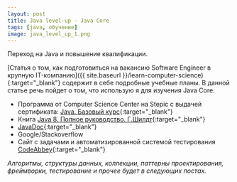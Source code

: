 ```yaml
---
layout: post 
title: Java level-up - Java Core
tags: [java, обучение]
image: java_level_up_1.png
---
```


Переход на Java и повышение квалификации.

<!--more-->

[Статья о том, как подготовиться на вакансию Software Engineer в крупную IT-компанию]({{ site.baseurl }}/learn-computer-science){:target="_blank"} содержит в себе подробные учебные планы. В данной статье речь пойдет о том, что использую я для изучения Java Core.

* Программа от Computer Science Center на Stepic с выдачей сертификата: [Java. Базовый курс](https://stepik.org/course/187/){:target="_blank"}
* Книга [Java 8. Полное руководство. Г.Шилдт](https://www.ozon.ru/context/detail/id/31249554/){:target="_blank"}
* [JavaDoc](https://docs.oracle.com/javase/8/docs/api/){:target="_blank"}
* Google/Stackoverflow
* Сайт с задачами и автоматизированной системой тестирования [CodeAbbey](https://www.codeabbey.com){:target="_blank"}

*Алгоритмы, структуры данных, коллекции, паттерны проектирования, фреймворки, тестирование и прочее будет в следующих постах.*